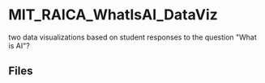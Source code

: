 # MIT_RAICA_WhatIsAI_DataViz
two data visualizations based on student responses to the question "What is AI"?

## Files
### 
